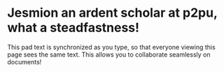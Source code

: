 # Jesmion an ardent scholar at p2pu, what a steadfastness!

This pad text is synchronized as you type, so that everyone viewing this page sees the same text.  This allows you to collaborate seamlessly on documents!